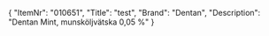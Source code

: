 {
  "ItemNr": "010651",
  "Title": "test",
  "Brand": "Dentan",
  "Description": "Dentan Mint, munsköljvätska 0,05 %"
}
